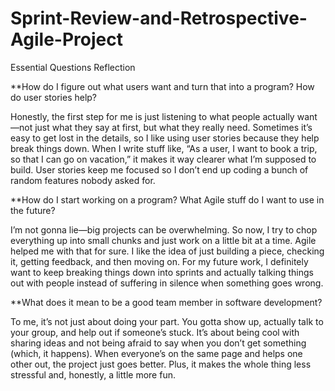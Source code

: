 # Sprint-Review-and-Retrospective-Agile-Project

Essential Questions Reflection


**How do I figure out what users want and turn that into a program? How do user stories help?

Honestly, the first step for me is just listening to what people actually want—not just what they say at first, but what they really need. Sometimes it’s easy to get lost in the details, so I like using user stories because they help break things down. When I write stuff like, “As a user, I want to book a trip, so that I can go on vacation,” it makes it way clearer what I’m supposed to build. User stories keep me focused so I don’t end up coding a bunch of random features nobody asked for.

**How do I start working on a program? What Agile stuff do I want to use in the future?

I’m not gonna lie—big projects can be overwhelming. So now, I try to chop everything up into small chunks and just work on a little bit at a time. Agile helped me with that for sure. I like the idea of just building a piece, checking it, getting feedback, and then moving on. For my future work, I definitely want to keep breaking things down into sprints and actually talking things out with people instead of suffering in silence when something goes wrong.

**What does it mean to be a good team member in software development?

To me, it’s not just about doing your part. You gotta show up, actually talk to your group, and help out if someone’s stuck. It’s about being cool with sharing ideas and not being afraid to say when you don’t get something (which, it happens). When everyone’s on the same page and helps one other out, the project just goes better. Plus, it makes the whole thing less stressful and, honestly, a little more fun.
